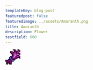 ```yaml
---
templateKey: blog-post
featuredpost: false
featuredimage: ../assets/Amaranth.png
title: Amaranth
description: Flower
testfield: 600
---
```

![Amaranth](../assets/Amaranth.png)